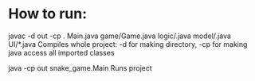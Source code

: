 # How to run:
javac -d out -cp . Main.java game/Game.java logic/.java model/.java UI/*.java 
Compiles whole project: -d for making directory, -cp for making java access all imported classes

java -cp out snake_game.Main
Runs project
